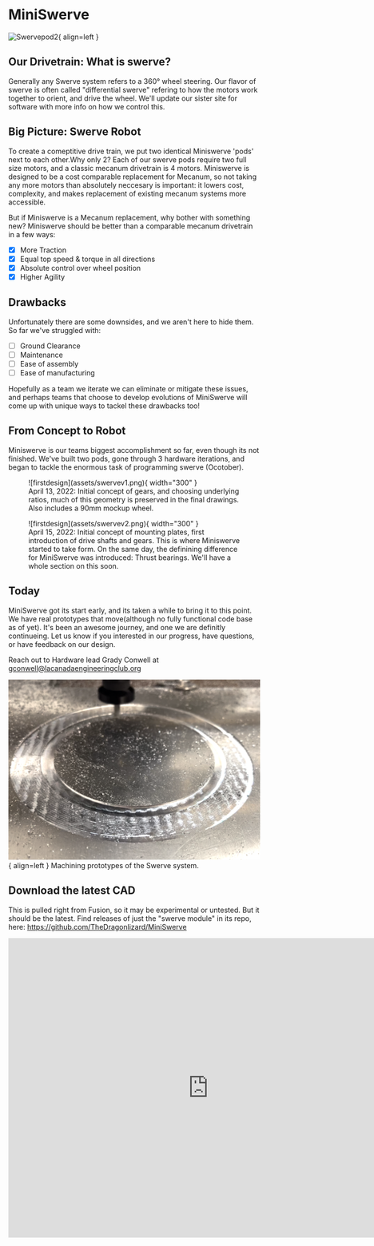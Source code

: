 <link rel="preconnect" href="https://rsms.me/">
<link rel="stylesheet" href="https://rsms.me/inter/inter.css">

# MiniSwerve
![Swervepod2](assets/IMG_3590.png){ align=left }

## Our Drivetrain: What is swerve?

Generally any Swerve system refers to a 360° wheel steering. Our flavor of swerve is often called "differential swerve" refering to how the motors work together to orient, and drive the wheel. We'll update our sister site for software with more info on how we control this. 

## Big Picture: Swerve Robot

To create a comeptitive drive train, we put two identical Miniswerve 'pods' next to each other.Why only 2? Each of our swerve pods require two full size motors, and a classic mecanum drivetrain is 4 motors. Miniswerve is designed to be a cost comparable replacement for Mecanum, so not taking any more motors than absolutely neccesary is important: it lowers cost, complexity, and makes replacement of existing mecanum systems more accessible. 

But if Miniswerve is a Mecanum replacement, why bother with something new?
Miniswerve should be better than a comparable mecanum drivetrain in a few ways: 

- [x] More Traction 
- [x] Equal top speed & torque in all directions
- [x] Absolute control over wheel position
- [x] Higher Agility

## Drawbacks

Unfortunately there are some downsides, and we aren't here to hide them. So far we've struggled with: 

- [ ] Ground Clearance
- [ ] Maintenance
- [ ] Ease of assembly
- [ ] Ease of manufacturing

Hopefully as a team we iterate we can eliminate or mitigate these issues, and perhaps teams that choose to develop evolutions of MiniSwerve will come up with unique ways to tackel these drawbacks too!

## From Concept to Robot

Miniswerve is our teams biggest accomplishment so far, even though its not finished. 
We've built two pods, gone through 3 hardware iterations, and began to tackle the enormous task of programming swerve (Ocotober). 

<figure markdown>
  ![firstdesign](assets/swervev1.png){ width="300" }
  <figcaption>April 13, 2022: Initial concept of gears, and choosing underlying ratios, much of this geometry is preserved in the final drawings. Also includes a 90mm mockup wheel. </figcaption>
</figure>

<figure markdown>
  ![firstdesign](assets/swervev2.png){ width="300" }
  <figcaption>April 15, 2022: Initial concept of mounting plates, first introduction of drive shafts and gears. This is where Miniswerve started to take form. On the same day, the definining difference for MiniSwerve was introduced: Thrust bearings. We'll have a whole section on this soon. </figcaption>
</figure>


## Today

MiniSwerve got its start early, and its taken a while to bring it to this point. We have real prototypes that move(although no fully functional code base as of yet). It's been an awesome journey, and one we are definitly continueing. Let us know if you interested in our progress, have questions, or have feedback on our design. 

Reach out to Hardware lead Grady Conwell at gconwell@lacanadaengineeringclub.org 

![MachiningSwerve](assets/swervemachinepic1.png){ align=left }
Machining prototypes of the Swerve system. 

## Download the latest CAD
This is pulled right from Fusion, so it may be experimental or untested. But it should be the latest. Find releases of just the "swerve module" in its repo, here: https://github.com/TheDragonlizard/MiniSwerve  

<iframe src="https://icloud11636.autodesk360.com/shares/public/SH35dfcQT936092f0e43955c17b2f02d9e36?mode=embed" width="800" height="600" allowfullscreen="true" webkitallowfullscreen="true" mozallowfullscreen="true"  frameborder="0"></iframe>


